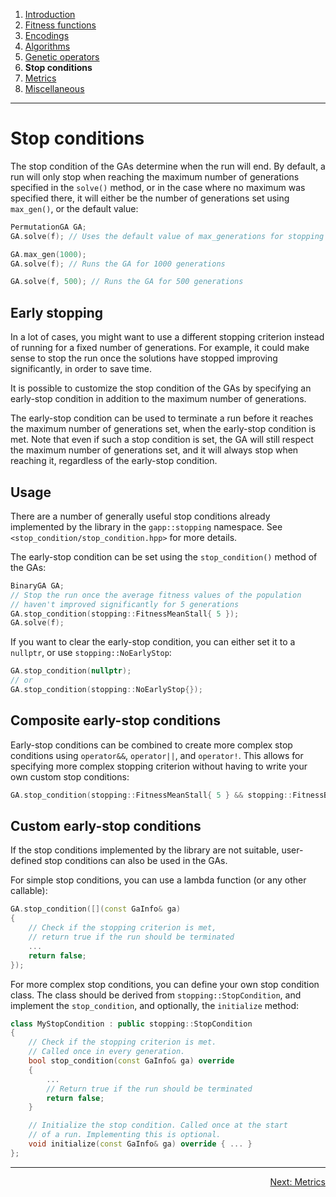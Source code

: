 ﻿
1. [Introduction](introduction.md)  
2. [Fitness functions](fitness-functions.md)  
3. [Encodings](encodings.md)  
4. [Algorithms](algorithms.md)  
5. [Genetic operators](genetic-operators.md)  
6. **Stop conditions**  
7. [Metrics](metrics.md)  
8. [Miscellaneous](miscellaneous.md)

------------------------------------------------------------------------------------------------

# Stop conditions

The stop condition of the GAs determine when the run will end. By default,
a run will only stop when reaching the maximum number of generations specified
in the `solve()` method, or in the case where no maximum was specified there,
it will either be the number of generations set using `max_gen()`, or the default
value:

```cpp
PermutationGA GA;
GA.solve(f); // Uses the default value of max_generations for stopping

GA.max_gen(1000);
GA.solve(f); // Runs the GA for 1000 generations

GA.solve(f, 500); // Runs the GA for 500 generations
```

## Early stopping

In a lot of cases, you might want to use a different stopping criterion instead
of running for a fixed number of generations. For example, it could make sense to
stop the run once the solutions have stopped improving significantly, in order to
save time.

It is possible to customize the stop condition of the GAs by specifying
an early-stop condition in addition to the maximum number of generations.

The early-stop condition can be used to terminate a run before it reaches the
maximum number of generations set, when the early-stop condition is met. Note
that even if such a stop condition is set, the GA will still respect the
maximum number of generations set, and it will always stop when reaching it,
regardless of the early-stop condition.

## Usage

There are a number of generally useful stop conditions already implemented
by the library in the `gapp::stopping` namespace. See
`<stop_condition/stop_condition.hpp>` for more details.

The early-stop condition can be set using the `stop_condition()` method of
the GAs:

```cpp
BinaryGA GA;
// Stop the run once the average fitness values of the population
// haven't improved significantly for 5 generations
GA.stop_condition(stopping::FitnessMeanStall{ 5 });
GA.solve(f);
```

If you want to clear the early-stop condition, you can either set it to a
`nullptr`, or use `stopping::NoEarlyStop`:

```cpp
GA.stop_condition(nullptr);
// or
GA.stop_condition(stopping::NoEarlyStop{});
```

## Composite early-stop conditions

Early-stop conditions can be combined to create more complex stop conditions
using `operator&&`, `operator||`, and `operator!`. This allows for specifying more complex
stopping criterion without having to write your own custom stop conditions:

```cpp
GA.stop_condition(stopping::FitnessMeanStall{ 5 } && stopping::FitnessBestStall{ 5 });
```

## Custom early-stop conditions

If the stop conditions implemented by the library are not suitable,
user-defined stop conditions can also be used in the GAs.

For simple stop conditions, you can use a lambda function (or any other callable):

```cpp
GA.stop_condition([](const GaInfo& ga)
{
    // Check if the stopping criterion is met,
    // return true if the run should be terminated
    ...
    return false;
});
```

For more complex stop conditions, you can define your own stop condition class.
The class should be derived from `stopping::StopCondition`, and implement the
`stop_condition`, and optionally, the `initialize` method:

```cpp
class MyStopCondition : public stopping::StopCondition
{
    // Check if the stopping criterion is met.
    // Called once in every generation.
    bool stop_condition(const GaInfo& ga) override
    {
        ...
        // Return true if the run should be terminated
        return false;
    }

    // Initialize the stop condition. Called once at the start
    // of a run. Implementing this is optional.
    void initialize(const GaInfo& ga) override { ... }
};
```

------------------------------------------------------------------------------------------------

[<p align="right">Next: Metrics</p>](metrics.md)

